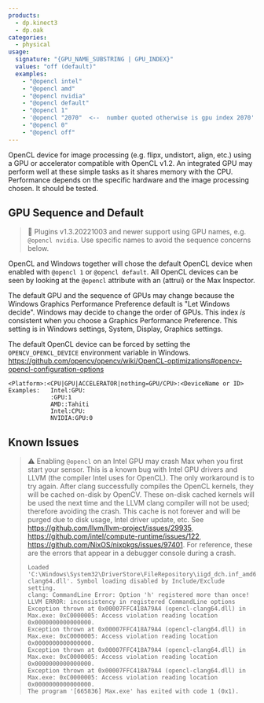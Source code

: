```yaml
---
products:
  - dp.kinect3
  - dp.oak
categories:
  - physical
usage:
  signature: "{GPU_NAME_SUBSTRING | GPU_INDEX}"
  values: "off (default)"
  examples:
    - "@opencl intel"
    - "@opencl amd"
    - "@opencl nvidia"
    - "@opencl default"
    - "@opencl 1"
    - '@opencl "2070"  <--  number quoted otherwise is gpu index 2070'
    - "@opencl 0"
    - "@opencl off"
---
```


OpenCL device for image processing (e.g. flipx, undistort, align, etc.)
using a GPU or accelerator compatible with OpenCL v1.2. An integrated GPU
may perform well at these simple tasks as it shares memory with the CPU.
Performance depends on the specific hardware and the image processing
chosen. It should be tested.

## GPU Sequence and Default

> :memo: Plugins v1.3.20221003 and newer support using GPU names,
> e.g. `@opencl nvidia`. Use specific names to avoid the sequence
> concerns below.

OpenCL and Windows together will chose the default OpenCL device when
enabled with `@opencl 1` or `@opencl default`. All OpenCL devices can be
seen by looking at the `@opencl` attribute with an (attrui) or the Max Inspector.

The default GPU and the sequence of GPUs may change because the Windows
Graphics Performance Preference default is "Let Windows decide". Windows may
decide to change the order of GPUs. This index *is* consistent when you choose
a Graphics Performance Preference. This setting is in Windows settings, System,
Display, Graphics settings.

The default OpenCL device can be forced by setting the `OPENCV_OPENCL_DEVICE`
environment variable in Windows.
<https://github.com/opencv/opencv/wiki/OpenCL-optimizations#opencv-opencl-configuration-options>

```
<Platform>:<CPU|GPU|ACCELERATOR|nothing=GPU/CPU>:<DeviceName or ID>
Examples:   Intel:GPU:
            :GPU:1
            AMD::Tahiti
            Intel:CPU:
            NVIDIA:GPU:0
```

## Known Issues

> :warning:
> Enabling `@opencl` on an Intel GPU may crash Max when you first start your sensor. This
> is a known bug with Intel GPU drivers and LLVM (the compiler Intel uses for OpenCL).
> The only workaround is to try again. After clang successfully compiles the OpenCL kernels,
> they will be cached on-disk by OpenCV. These on-disk cached kernels will be used the next
> time and the LLVM clang compiler will not be used; therefore avoiding the crash. This cache
> is not forever and will be purged due to disk usage, Intel driver update, etc. See
> <https://github.com/llvm/llvm-project/issues/29935>, <https://github.com/intel/compute-runtime/issues/122>,
> <https://github.com/NixOS/nixpkgs/issues/97401>.
> For reference, these are the errors that appear in a debugger console during a crash.
> ```
> Loaded 'C:\Windows\System32\DriverStore\FileRepository\iigd_dch.inf_amd64_afa18c61a36f2728\opencl-clang64.dll'. Symbol loading disabled by Include/Exclude setting.
> clang: CommandLine Error: Option 'h' registered more than once!
> LLVM ERROR: inconsistency in registered CommandLine options
> Exception thrown at 0x00007FFC418A79A4 (opencl-clang64.dll) in Max.exe: 0xC0000005: Access violation reading location 0x0000000000000000.
> Exception thrown at 0x00007FFC418A79A4 (opencl-clang64.dll) in Max.exe: 0xC0000005: Access violation reading location 0x0000000000000000.
> Exception thrown at 0x00007FFC418A79A4 (opencl-clang64.dll) in Max.exe: 0xC0000005: Access violation reading location 0x0000000000000000.
> Exception thrown at 0x00007FFC418A79A4 (opencl-clang64.dll) in Max.exe: 0xC0000005: Access violation reading location 0x0000000000000000.
> The program '[665836] Max.exe' has exited with code 1 (0x1).
> ```
